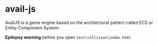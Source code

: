 # avail-js

AvailJS is a game engine based on the architectural pattern called ECS or Entity-Component-System.

**Epilepsy warning** before you open `test\collision\index.html`
